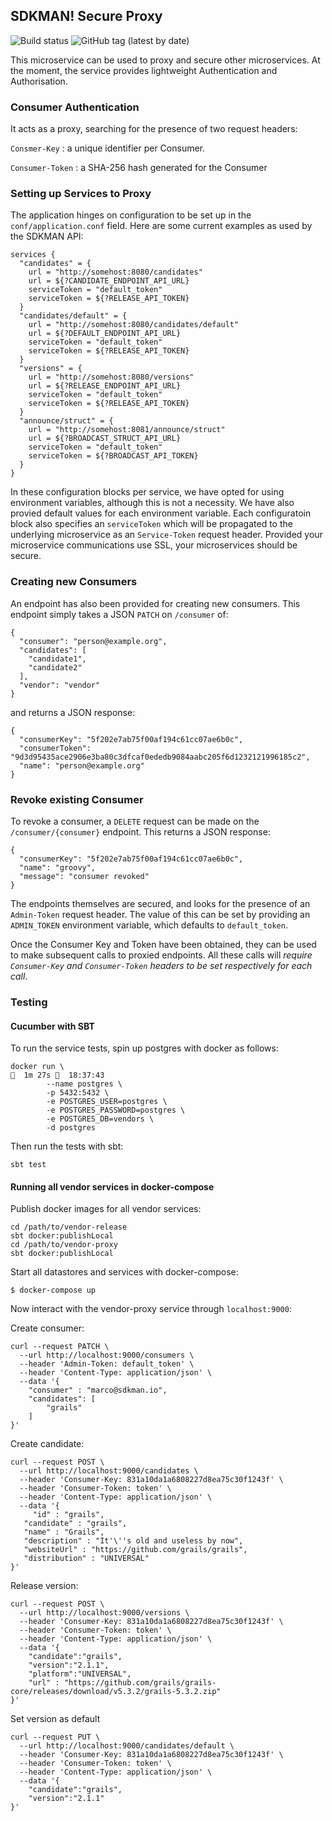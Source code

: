 ## SDKMAN! Secure Proxy

![Build status](https://github.com/sdkman/vendor-proxy/actions/workflows/release.yml/badge.svg)
![GitHub tag (latest by date)](https://img.shields.io/github/v/tag/sdkman/vendor-proxy)

This microservice can be used to proxy and secure other microservices. At the moment, the service provides lightweight Authentication and Authorisation.

### Consumer Authentication

It acts as a proxy, searching for the presence of two request headers:

`Consmer-Key` : a unique identifier per Consumer.

`Consumer-Token` : a SHA-256 hash generated for the Consumer

### Setting up Services to Proxy

The application hinges on configuration to be set up in the `conf/application.conf` field. Here are some current examples as used by the SDKMAN API:

    services {
      "candidates" = {
        url = "http://somehost:8080/candidates"
        url = ${?CANDIDATE_ENDPOINT_API_URL}
        serviceToken = "default_token"
        serviceToken = ${?RELEASE_API_TOKEN}
      }
      "candidates/default" = {
        url = "http://somehost:8080/candidates/default"
        url = ${?DEFAULT_ENDPOINT_API_URL}
        serviceToken = "default_token"
        serviceToken = ${?RELEASE_API_TOKEN}
      }
      "versions" = {
        url = "http://somehost:8080/versions"
        url = ${?RELEASE_ENDPOINT_API_URL}
        serviceToken = "default_token"
        serviceToken = ${?RELEASE_API_TOKEN}
      }
      "announce/struct" = {
        url = "http://somehost:8081/announce/struct"
        url = ${?BROADCAST_STRUCT_API_URL}
        serviceToken = "default_token"
        serviceToken = ${?BROADCAST_API_TOKEN}
      }
    }

In these configuration blocks per service, we have opted for using environment variables, although this is not a necessity. We have also provied default values for each environment variable. Each configuratoin block also specifies an `serviceToken` which will be propagated to the underlying microservice as an `Service-Token` request header. Provided your microservice communications use SSL, your microservices should be secure.


### Creating new Consumers

An endpoint has also been provided for creating new consumers. This endpoint simply takes a JSON `PATCH` on `/consumer` of:

    {
      "consumer": "person@example.org",
      "candidates": [
        "candidate1",
        "candidate2"
      ],
      "vendor": "vendor"
    }

and returns a JSON response:

    {
      "consumerKey": "5f202e7ab75f00af194c61cc07ae6b0c",
      "consumerToken": "9d3d95435ace2906e3ba80c3dfcaf0ededb9084aabc205f6d1232121996185c2",
      "name": "person@example.org"
    }

### Revoke existing Consumer

To revoke a consumer, a `DELETE` request can be made on the `/consumer/{consumer}` endpoint. This returns a JSON response:

    {
      "consumerKey": "5f202e7ab75f00af194c61cc07ae6b0c",
      "name": "groovy",
      "message": "consumer revoked"
    }

The endpoints themselves are secured, and looks for the presence of an `Admin-Token` request header. The value of this can be set by providing an `ADMIN_TOKEN` environment variable, which defaults to `default_token`.

Once the Consumer Key and Token have been obtained, they can be used to make subsequent calls to proxied endpoints. All these calls will _require `Consumer-Key` and `Consumer-Token` headers to be set respectively for each call_.


### Testing

#### Cucumber with SBT

To run the service tests, spin up postgres with docker as follows:

```
docker run \                                                                                                        1m 27s   18:37:43
        --name postgres \
        -p 5432:5432 \
        -e POSTGRES_USER=postgres \
        -e POSTGRES_PASSWORD=postgres \
        -e POSTGRES_DB=vendors \
        -d postgres
```

Then run the tests with sbt:

```
sbt test
```

#### Running all vendor services in docker-compose

Publish docker images for all vendor services:

```
cd /path/to/vendor-release
sbt docker:publishLocal
cd /path/to/vendor-proxy
sbt docker:publishLocal
```

Start all datastores and services with docker-compose:

```
$ docker-compose up
```

Now interact with the vendor-proxy service through `localhost:9000`:

Create consumer:
```
curl --request PATCH \
  --url http://localhost:9000/consumers \
  --header 'Admin-Token: default_token' \
  --header 'Content-Type: application/json' \
  --data '{
	"consumer" : "marco@sdkman.io",
	"candidates": [
		"grails"
	]
}'
```

Create candidate:
```
curl --request POST \
  --url http://localhost:9000/candidates \
  --header 'Consumer-Key: 831a10da1a6808227d8ea75c30f1243f' \
  --header 'Consumer-Token: token' \
  --header 'Content-Type: application/json' \
  --data '{
	 "id" : "grails",
   "candidate" : "grails",
   "name" : "Grails",
   "description" : "It'\''s old and useless by now",
   "websiteUrl" : "https://github.com/grails/grails",
   "distribution" : "UNIVERSAL"
}'
```

Release version:
```
curl --request POST \
  --url http://localhost:9000/versions \
  --header 'Consumer-Key: 831a10da1a6808227d8ea75c30f1243f' \
  --header 'Consumer-Token: token' \
  --header 'Content-Type: application/json' \
  --data '{
	"candidate":"grails",
	"version":"2.1.1",
	"platform":"UNIVERSAL",
	"url" : "https://github.com/grails/grails-core/releases/download/v5.3.2/grails-5.3.2.zip"
}'
```

Set version as default
```
curl --request PUT \
  --url http://localhost:9000/candidates/default \
  --header 'Consumer-Key: 831a10da1a6808227d8ea75c30f1243f' \
  --header 'Consumer-Token: token' \
  --header 'Content-Type: application/json' \
  --data '{
	"candidate":"grails",
	"version":"2.1.1"
}'
```